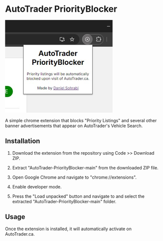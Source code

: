 
# AutoTrader PriorityBlocker

<img src="Extension Photo.jpg"/>

A simple chrome extension that blocks "Priority Listings" and several other banner advertisements that appear on AutoTrader's Vehicle Search.

## Installation

1. Download the extension from the repository using Code >> Download ZIP.

2. Extract "AutoTrader-PriorityBlocker-main" from the downloaded ZIP file.

3. Open Google Chrome and navigate to "chrome://extensions".

4. Enable developer mode.

5. Press the "Load unpacked" button and navigate to and select the extracted "AutoTrader-PriorityBlocker-main" folder.

## Usage

Once the extension is installed, it will automatically activate on AutoTrader.ca.